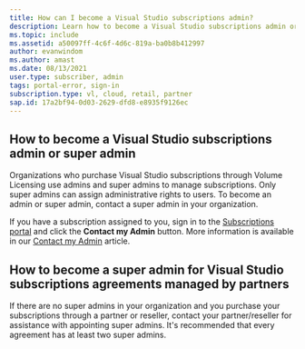 ```yaml
---
title: How can I become a Visual Studio subscriptions admin?
description: Learn how to become a Visual Studio subscriptions admin or super admin
ms.topic: include
ms.assetid: a50097ff-4c6f-4d6c-819a-ba0b8b412997
author: evanwindom
ms.author: amast
ms.date: 08/13/2021
user.type: subscriber, admin
tags: portal-error, sign-in
subscription.type: vl, cloud, retail, partner
sap.id: 17a2bf94-0d03-2629-dfd8-e8935f9126ec
---
```


## How to become a Visual Studio subscriptions admin or super admin 

Organizations who purchase Visual Studio subscriptions through Volume Licensing use admins and super admins to manage subscriptions. Only super admins can assign administrative rights to users. To become an admin or super admin, contact a super admin in your organization.  

If you have a subscription assigned to you, sign in to the [Subscriptions portal](https://my.visualstudio.com/subscriptions) and click the **Contact my Admin** button. More information is available in our [Contact my Admin](https://docs.microsoft.com/visualstudio/subscriptions/contact-my-admin) article.

## How to become a super admin for Visual Studio subscriptions agreements managed by partners

If there are no super admins in your organization and you purchase your subscriptions through a partner or reseller, contact your partner/reseller for assistance with appointing super admins. It's recommended that every agreement has at least two super admins.  